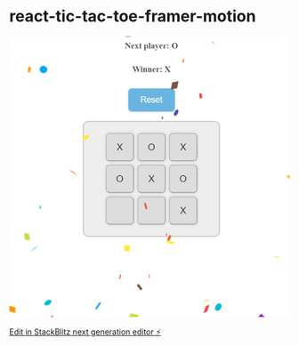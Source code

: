 # react-tic-tac-toe-framer-motion

![preview image](image.png)

[Edit in StackBlitz next generation editor ⚡️](https://stackblitz.com/~/github.com/abubakkariiui/react-tic-tac-toe-framer-motion)